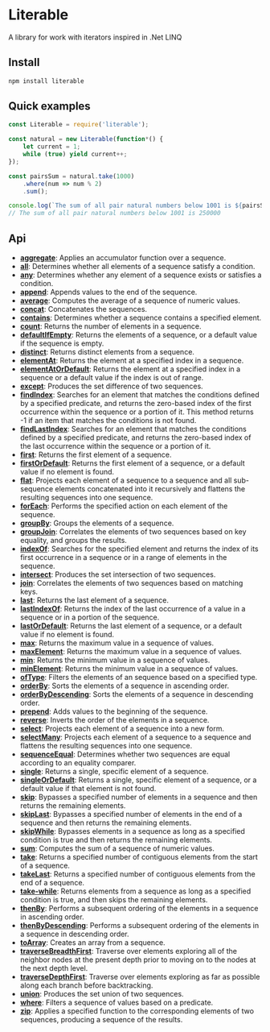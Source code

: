 # Literable
A library for work with iterators inspired in .Net LINQ

## Install

```sh
npm install literable
```

## Quick examples

```javascript
const Literable = require('literable');

const natural = new Literable(function*() {
    let current = 1;
    while (true) yield current++;
});

const pairsSum = natural.take(1000)
    .where(num => num % 2)
    .sum();

console.log(`The sum of all pair natural numbers below 1001 is ${pairsSum}`);
// The sum of all pair natural numbers below 1001 is 250000
```

## Api

* **[aggregate](docs/aggregate.md)**: Applies an accumulator function over a sequence.
* **[all](docs/all.md)**: Determines whether all elements of a sequence satisfy a condition.
* **[any](docs/any.md)**: Determines whether any element of a sequence exists or satisfies a condition.
* **[append](docs/append.md)**: Appends values to the end of the sequence.
* **[average](docs/average.md)**: Computes the average of a sequence of numeric values.
* **[concat](docs/concat.md)**: Concatenates the sequences.
* **[contains](docs/contains.md)**: Determines whether a sequence contains a specified element.
* **[count](docs/count.md)**: Returns the number of elements in a sequence.
* **[defaultIfEmpty](docs/default-if-empty.md)**: Returns the elements of a sequence, or a default value if the sequence is empty.
* **[distinct](docs/distinct.md)**: Returns distinct elements from a sequence.
* **[elementAt](docs/element-at.md)**: Returns the element at a specified index in a sequence.
* **[elementAtOrDefault](docs/element-at-or-default.md)**: Returns the element at a specified index in a sequence or a default value if the index is out of range.
* **[except](docs/except.md)**: Produces the set difference of two sequences.
* **[findIndex](docs/find-index.md)**: Searches for an element that matches the conditions defined by a specified predicate, and returns the zero-based index of the first occurrence within the sequence or a portion of it. This method returns -1 if an item that matches the conditions is not found.
* **[findLastIndex](docs/find-last-index.md)**: Searches for an element that matches the conditions defined by a specified predicate, and returns the zero-based index of the last occurrence within the sequence or a portion of it.
* **[first](docs/first.md)**: Returns the first element of a sequence.
* **[firstOrDefault](docs/first-or-default.md)**: Returns the first element of a sequence, or a default value if no element is found.
* **[flat](docs/flat.md)**: Projects each element of a sequence to a sequence and all sub-sequence elements concatenated into it recursively and flattens the resulting sequences into one sequence.
* **[forEach](docs/for-each.md)**: Performs the specified action on each element of the sequence.
* **[groupBy](docs/group-by.md)**: Groups the elements of a sequence.
* **[groupJoin](docs/group-join.md)**: Correlates the elements of two sequences based on key equality, and groups the results.
* **[indexOf](docs/index-of.md)**: Searches for the specified element and returns the index of its first occurrence in a sequence or in a range of elements in the sequence.
* **[intersect](docs/intersect.md)**: Produces the set intersection of two sequences.
* **[join](docs/join.md)**: Correlates the elements of two sequences based on matching keys.
* **[last](docs/last.md)**: Returns the last element of a sequence.
* **[lastIndexOf](docs/last-index-of.md)**: Returns the index of the last occurrence of a value in a sequence or in a portion of the sequence.
* **[lastOrDefault](docs/last-or-default.md)**: Returns the last element of a sequence, or a default value if no element is found.
* **[max](docs/max.md)**: Returns the maximum value in a sequence of values.
* **[maxElement](docs/max-element.md)**: Returns the maximum value in a sequence of values.
* **[min](docs/min.md)**: Returns the minimum value in a sequence of values.
* **[minElement](docs/min-element.md)**: Returns the minimum value in a sequence of values.
* **[ofType](docs/of-type.md)**: Filters the elements of an sequence based on a specified type.
* **[orderBy](docs/order-by.md)**: Sorts the elements of a sequence in ascending order.
* **[orderByDescending](docs/order-by-descending.md)**: Sorts the elements of a sequence in descending order.
* **[prepend](docs/prepend.md)**: Adds values to the beginning of the sequence.
* **[reverse](docs/reverse.md)**: Inverts the order of the elements in a sequence.
* **[select](docs/select.md)**: Projects each element of a sequence into a new form.
* **[selectMany](docs/select-many.md)**: Projects each element of a sequence to a sequence and flattens the resulting sequences into one sequence.
* **[sequenceEqual](docs/sequence-equal.md)**: Determines whether two sequences are equal according to an equality comparer.
* **[single](docs/single.md)**: Returns a single, specific element of a sequence.
* **[singleOrDefault](docs/single-or-default.md)**: Returns a single, specific element of a sequence, or a default value if that element is not found.
* **[skip](docs/skip.md)**: Bypasses a specified number of elements in a sequence and then returns the remaining elements.
* **[skipLast](docs/skip-last.md)**: Bypasses a specified number of elements in the end of a sequence and then returns the remaining elements.
* **[skipWhile](docs/skip-while.md)**: Bypasses elements in a sequence as long as a specified condition is true and then returns the remaining elements.
* **[sum](docs/sum.md)**: Computes the sum of a sequence of numeric values.
* **[take](docs/take.md)**: Returns a specified number of contiguous elements from the start of a sequence.
* **[takeLast](docs/take-last.md)**: Returns a specified number of contiguous elements from the end of a sequence.
* **[take-while](docs/takeWhile.md)**: Returns elements from a sequence as long as a specified condition is true, and then skips the remaining elements.
* **[thenBy](docs/then-by.md)**: Performs a subsequent ordering of the elements in a sequence in ascending order.
* **[thenByDescending](docs/then-by-descending.md)**: Performs a subsequent ordering of the elements in a sequence in descending order.
* **[toArray](docs/to-array.md)**: Creates an array from a sequence.
* **[traverseBreadthFirst](docs/traverse-breadth-first.md)**: Traverse over elements exploring all of the neighbor nodes at the present depth prior to moving on to the nodes at the next depth level.
* **[traverseDepthFirst](docs/traverse-depth-first.md)**: Traverse over elements exploring as far as possible along each branch before backtracking.
* **[union](docs/union.md)**: Produces the set union of two sequences.
* **[where](docs/where.md)**: Filters a sequence of values based on a predicate.
* **[zip](docs/zip.md)**: Applies a specified function to the corresponding elements of two sequences, producing a sequence of the results.

